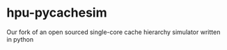 # hpu-pycachesim
Our fork of an open sourced single-core cache hierarchy simulator written in python

